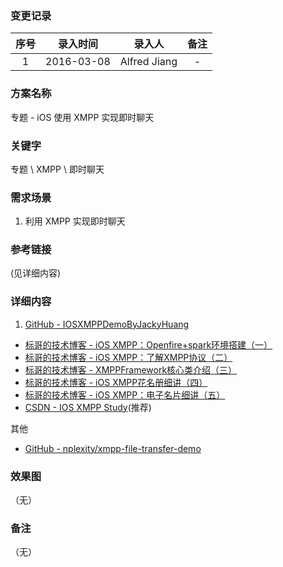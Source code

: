 ### 变更记录

| 序号 | 录入时间 | 录入人 | 备注 |
|:--------:|:--------:|:--------:|:--------:|
| 1 | 2016-03-08 | Alfred Jiang | - |

### 方案名称

专题 - iOS 使用 XMPP 实现即时聊天

### 关键字

专题 \ XMPP \ 即时聊天

### 需求场景

1. 利用 XMPP 实现即时聊天

### 参考链接
(见详细内容)

### 详细内容

1. [GitHub - IOSXMPPDemoByJackyHuang](https://github.com/CoderJackyHuang/IOSXMPPDemoByJackyHuang)
* [标哥的技术博客 - iOS XMPP：Openfire+spark环境搭建（一）](http://www.henishuo.com/xmpp-spark-openfire-setup/) 
* [标哥的技术博客 - iOS XMPP：了解XMPP协议（二）](http://www.henishuo.com/ios-xmpp-introduce/)
* [标哥的技术博客 - XMPPFramework核心类介绍（三）](http://www.henishuo.com/xmppframeworkd-core-introduce/)
* [标哥的技术博客 - iOS XMPP花名册细讲（四）](http://www.henishuo.com/ios-xmpp-roster/)
* [标哥的技术博客 - iOS XMPP：电子名片细讲（五）](http://www.henishuo.com/xmpp-vcard/)
* [CSDN - IOS XMPP Study](http://blog.csdn.net/column/details/iosxmppstudy.html)(推荐)

其他

* [GitHub - nplexity/xmpp-file-transfer-demo](https://github.com/viktyz/xmpp-file-transfer-demo)

### 效果图
（无）

### 备注
（无）
